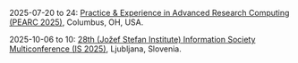 2025-07-20 to 24: [Practice & Experience in Advanced Research Computing (PEARC 2025)](https://pearc.acm.org "PEARC 2025 focuses on advanced research computing, covering high-performance computing, cyberinfrastructure, and data-intensive computing. Topics include scientific workflows, cloud computing, and applications in physics and biology, emphasizing practical solutions for research computing challenges."), Columbus, OH, USA.

2025-10-06 to 10: [28th (Jožef Stefan Institute) Information Society Multiconference (IS 2025)](https://is.ijs.si/ "IS 2025 explores information society technologies, covering AI, data mining, and cybersecurity. Topics include machine learning, human-computer interaction, and applications in smart cities and healthcare, emphasizing computational and interdisciplinary approaches to information processing and societal challenges."), Ljubljana, Slovenia.


